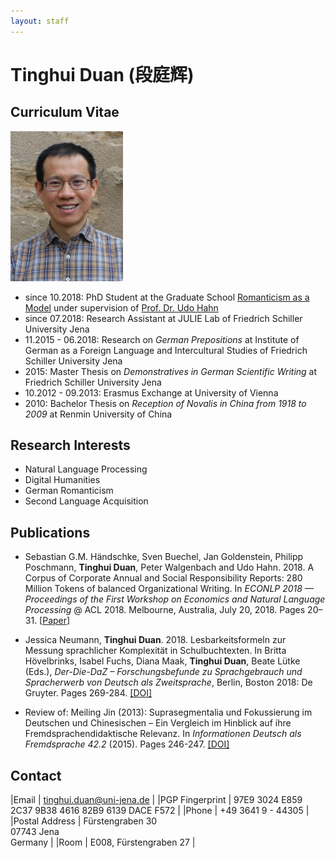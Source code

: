 ```yaml
---
layout: staff
---
```


# Tinghui Duan (段庭辉)

## Curriculum Vitae

<div class="portrait">
  <img src="duan.jpg" height="240" width="180">
</div>

* since 10.2018: PhD Student at the Graduate School [Romanticism as a Model](http://modellromantik.uni-jena.de/beteiligte/zweite_kohorte/tinghui-duan/) under supervision of [Prof. Dr. Udo Hahn](https://julielab.de/Staff/Hahn/)
* since 07.2018: Research Assistant at JULIE Lab of Friedrich Schiller University Jena
* 11.2015 - 06.2018: Research on _German Prepositions_ at Institute of German as a Foreign Language and Intercultural Studies of Friedrich Schiller University Jena
* 2015: Master Thesis on _Demonstratives in German Scientific Writing_ at Friedrich Schiller University Jena
* 10.2012 - 09.2013: Erasmus Exchange at University of Vienna
* 2010: Bachelor Thesis on _Reception of Novalis in China from 1918 to 2009_ at Renmin University of China

## Research Interests
* Natural Language Processing
* Digital Humanities
* German Romanticism
* Second Language Acquisition

## Publications
* Sebastian G.M. Händschke, Sven Buechel, Jan Goldenstein, Philipp Poschmann, **Tinghui Duan**, Peter Walgenbach and Udo Hahn. 2018. A Corpus of Corporate Annual and Social Responsibility Reports: 280 Million Tokens of balanced Organizational Writing. In *ECONLP 2018 — Proceedings of the First Workshop on Economics and Natural Language Processing* @ ACL 2018. Melbourne, Australia, July 20, 2018. Pages 20–31. [[Paper](http://aclweb.org/anthology/W18-3103)]

* Jessica Neumann, **Tinghui Duan**. 2018. Lesbarkeitsformeln zur Messung sprachlicher Komplexität in Schulbuchtexten. In Britta Hövelbrinks, Isabel Fuchs, Diana Maak, **Tinghui Duan**, Beate Lütke (Eds.), *Der-Die-DaZ – Forschungsbefunde zu Sprachgebrauch und Spracherwerb von Deutsch als Zweitsprache*, Berlin, Boston 2018: De Gruyter. Pages 269-284. [[DOI]](https://doi.org/10.1515/9783110582819-279)

* Review of: Meiling Jin (2013): Suprasegmentalia und Fokussierung im Deutschen und Chinesischen – Ein Vergleich im Hinblick auf ihre Fremdsprachendidaktische Relevanz. In *Informationen Deutsch als Fremdsprache 42.2* (2015). Pages 246-247. [[DOI]](https://doi.org/10.1515/infodaf-2015-2-336)

## Contact

|Email | [tinghui.duan@uni-jena.de](mailto:tinghui.duan@uni-jena.de) |
|PGP Fingerprint | 97E9 3024 E859 2C37 9B38 4616 82B9 6139 DACE F572 |
|Phone | +49 3641 9 - 44305 |
|Postal Address | Fürstengraben 30<br/> 07743 Jena<br/> Germany |
|Room | E008, Fürstengraben 27 |
